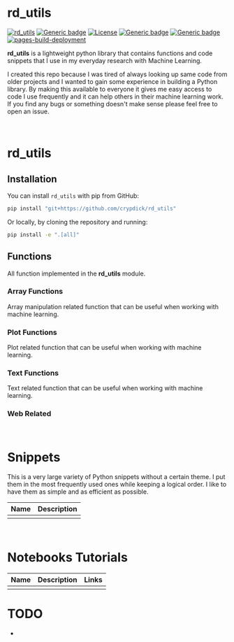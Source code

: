 # rd_utils

[![rd_utils](https://circleci.com/gh/crypdick/rd_utils.svg?style=shield)](https://app.circleci.com/pipelines/github/crypdick/rd_utils)
[![Generic badge](https://img.shields.io/badge/Working-Progress-red.svg)]()
[![License](https://img.shields.io/badge/License-Apache%202.0-blue.svg)](https://opensource.org/licenses/Apache-2.0)
[![Generic badge](https://img.shields.io/badge/Updated-July_2021-yellow.svg)]()
[![Generic badge](https://img.shields.io/badge/Website-Online-green.svg)](https://crypdick.github.io/rd_utils/)
[![pages-build-deployment](https://github.com/crypdick/rd_utils/actions/workflows/pages/pages-build-deployment/badge.svg)](https://github.com/crypdick/rd_utils/actions/workflows/pages/pages-build-deployment)





**rd_utils** is a lightweight python library that contains functions and code snippets that
I use in my everyday research with Machine Learning.

I created this repo because I was tired of always looking up same code from older projects and I wanted to gain some experience in building a Python library.
By making this available to everyone it gives me easy access to code I use frequently and it can help others in their machine learning work.
If you find any bugs or something doesn't make sense please feel free to open an issue.


<br/>

# rd_utils

## Installation

You can install `rd_utils` with pip from GitHub:

```bash
pip install "git+https://github.com/crypdick/rd_utils"
```

Or locally, by cloning the repository and running:

```bash
pip install -e ".[all]"
```


## Functions

All function implemented in the **rd_utils** module.

### Array Functions

Array manipulation related function that can be useful when working with machine learning.


### Plot Functions

Plot related function that can be useful when working with machine learning.


### Text Functions

Text related function that can be useful when working with machine learning.



### Web Related


<br>

# Snippets

This is a very large variety of Python snippets without a certain theme. I put them in the most frequently used ones while keeping a logical order.
I like to have them as simple and as efficient as possible.

| Name | Description |
|:-|:-|
|  | |

<br>


# Notebooks Tutorials


| Name 	| Description 	| Links 	|
|:- |:- |:- |
| | | |


# TODO

-
